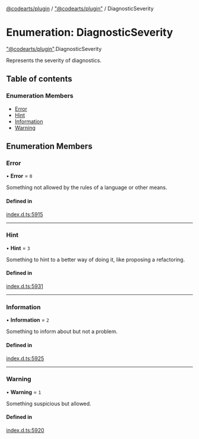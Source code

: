 [@codearts/plugin](../README.md) / ["@codearts/plugin"](../modules/_codearts_plugin_.md) / DiagnosticSeverity

# Enumeration: DiagnosticSeverity

["@codearts/plugin"](../modules/_codearts_plugin_.md).DiagnosticSeverity

Represents the severity of diagnostics.

## Table of contents

### Enumeration Members

- [Error](codearts_plugin_.DiagnosticSeverity.md#error)
- [Hint](codearts_plugin_.DiagnosticSeverity.md#hint)
- [Information](codearts_plugin_.DiagnosticSeverity.md#information)
- [Warning](codearts_plugin_.DiagnosticSeverity.md#warning)

## Enumeration Members

### Error

• **Error** = ``0``

Something not allowed by the rules of a language or other means.

#### Defined in

[index.d.ts:5915](https://github.com/xyz-fish/cloudide-plugin-api/blob/9927cd6/index.d.ts#L5915)

___

### Hint

• **Hint** = ``3``

Something to hint to a better way of doing it, like proposing
a refactoring.

#### Defined in

[index.d.ts:5931](https://github.com/xyz-fish/cloudide-plugin-api/blob/9927cd6/index.d.ts#L5931)

___

### Information

• **Information** = ``2``

Something to inform about but not a problem.

#### Defined in

[index.d.ts:5925](https://github.com/xyz-fish/cloudide-plugin-api/blob/9927cd6/index.d.ts#L5925)

___

### Warning

• **Warning** = ``1``

Something suspicious but allowed.

#### Defined in

[index.d.ts:5920](https://github.com/xyz-fish/cloudide-plugin-api/blob/9927cd6/index.d.ts#L5920)
